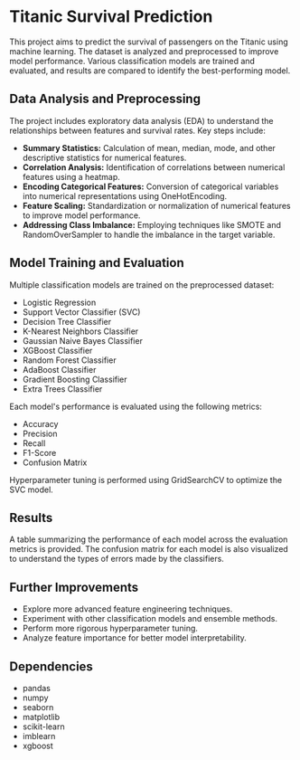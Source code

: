# Titanic Survival Prediction

This project aims to predict the survival of passengers on the Titanic using machine learning.  The dataset is analyzed and preprocessed to improve model performance.  Various classification models are trained and evaluated, and results are compared to identify the best-performing model.

## Data Analysis and Preprocessing

The project includes exploratory data analysis (EDA) to understand the relationships between features and survival rates. Key steps include:

* **Summary Statistics:** Calculation of mean, median, mode, and other descriptive statistics for numerical features.
* **Correlation Analysis:** Identification of correlations between numerical features using a heatmap.
* **Encoding Categorical Features:** Conversion of categorical variables into numerical representations using OneHotEncoding.
* **Feature Scaling:** Standardization or normalization of numerical features to improve model performance.
* **Addressing Class Imbalance:** Employing techniques like SMOTE and RandomOverSampler to handle the imbalance in the target variable.


## Model Training and Evaluation

Multiple classification models are trained on the preprocessed dataset:

* Logistic Regression
* Support Vector Classifier (SVC)
* Decision Tree Classifier
* K-Nearest Neighbors Classifier
* Gaussian Naive Bayes Classifier
* XGBoost Classifier
* Random Forest Classifier
* AdaBoost Classifier
* Gradient Boosting Classifier
* Extra Trees Classifier

Each model's performance is evaluated using the following metrics:

* Accuracy
* Precision
* Recall
* F1-Score
* Confusion Matrix

Hyperparameter tuning is performed using GridSearchCV to optimize the SVC model.

## Results

A table summarizing the performance of each model across the evaluation metrics is provided.  The confusion matrix for each model is also visualized to understand the types of errors made by the classifiers.


## Further Improvements

* Explore more advanced feature engineering techniques.
* Experiment with other classification models and ensemble methods.
* Perform more rigorous hyperparameter tuning.
* Analyze feature importance for better model interpretability.


## Dependencies

* pandas
* numpy
* seaborn
* matplotlib
* scikit-learn
* imblearn
* xgboost
